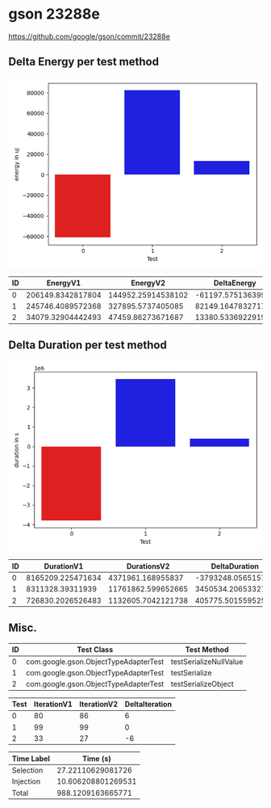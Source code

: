 # gson 23288e


https://github.com/google/gson/commit/23288e



## Delta Energy per test method

![](./gson_delta_energy_0_v.png)


| ID | EnergyV1 | EnergyV2 | DeltaEnergy |
| --- | --- | --- | --- |
| 0 | 206149.8342817804 | 144952.25914538102 | -61197.57513639939 |
| 1 | 245746.4089572368 | 327895.5737405085 | 82149.16478327173 |
| 2 | 34079.32904442493 | 47459.86273671687 | 13380.533692291938 |

## Delta Duration per test method

![](./gson_delta_duration_0_v.png)


| ID | DurationV1 | DurationsV2 | DeltaDuration |
| --- | --- | --- | --- |
| 0 | 8165209.225471634 | 4371961.168955837 | -3793248.056515797 |
| 1 | 8311328.39311939 | 11761862.599652665 | 3450534.2065332746 |
| 2 | 726830.2026526483 | 1132605.7042121738 | 405775.5015595255 |

## Misc.

| ID | Test Class | Test Method |
| --- | --- | --- |
| 0 | com.google.gson.ObjectTypeAdapterTest | testSerializeNullValue |
| 1 | com.google.gson.ObjectTypeAdapterTest | testSerialize |
| 2 | com.google.gson.ObjectTypeAdapterTest | testSerializeObject |




| Test | IterationV1 | IterationV2 | DeltaIteration |
| --- | --- | --- | --- |
| 0 | 80 | 86 | 6 |
| 1 | 99 | 99 | 0 |
| 2 | 33 | 27 | -6 |



| Time Label | Time (s) |
| --- | --- |
| Selection | 27.22110629081726 |
| Injection | 10.606208801269531 |
| Total | 988.1209163665771 |


